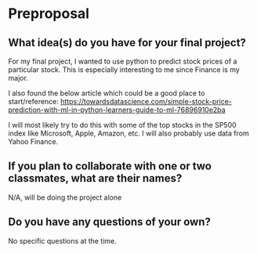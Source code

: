 # Preproposal

## What idea(s) do you have for your final project?

For my final project, I wanted to use python to predict stock prices of a particular stock. This is especially interesting to me since Finance is my major. 

I also found the below article which could be a good place to start/reference: 
https://towardsdatascience.com/simple-stock-price-prediction-with-ml-in-python-learners-guide-to-ml-76896910e2ba

I will most likely try to do this with some of the top stocks in the SP500 index like Microsoft, Apple, Amazon, etc. I will also probably use data from Yahoo Finance. 

## If you plan to collaborate with one or two classmates, what are their names?

N/A, will be doing the project alone

## Do you have any questions of your own?

No specific questions at the time. 